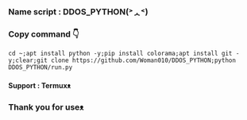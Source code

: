 ### Name script : DDOS_PYTHON(˃ᆺ˂)

### Copy command 👇
```
cd ~;apt install python -y;pip install colorama;apt install git -y;clear;git clone https://github.com/Woman010/DDOS_PYTHON;python DDOS_PYTHON/run.py
```
#### Support : Termuxᴥ︎︎︎
### Thank you for useᴥ︎︎︎

